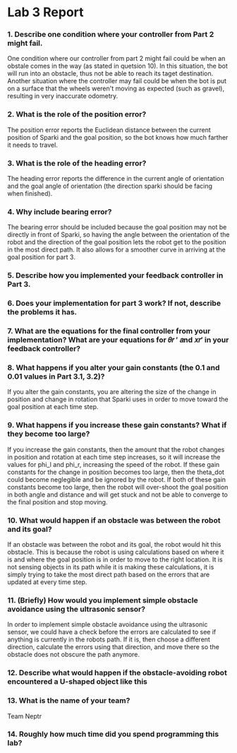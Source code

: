 # Lab 3 Report #

### 1. Describe one condition where your controller from Part 2 might fail. ###
One condition where our controller from part 2 might fail could be when an obstale comes in the way (as stated in quetsion 10). In this situation, the bot will run into an obstacle, thus not be able to reach its taget destination. Another situation where the controller may fail could be when the bot is put on a surface that the wheels weren't moving as expected (such as gravel), resulting in very inaccurate odometry.

### 2. What is the role of the position error? ###
The position error reports the Euclidean distance between the current position of Sparki and the goal position, so the bot knows how much farther it needs to travel.

### 3. What is the role of the heading error? ###
The heading error reports the difference in the current angle of orientation and the goal angle of orientation (the direction sparki should be facing when finished). 

### 4. Why include bearing error? ###
The bearing error should be included because the goal position may not be directly in front of Sparki, so having the angle between the orientation of the robot and the direction of the goal position lets the robot get to the position in the most direct path. It also allows for a smoother curve in arriving at the goal position for part 3.

### 5. Describe how you implemented your feedback controller in Part 3. ###

### 6. Does your implementation for part 3 work? If not, describe the problems it has. ###

### 7. What are the equations for the final controller from your implementation? What are your equations for 𝜃𝑟 ′ 𝑎nd 𝑥𝑟′ in your feedback controller? ###

### 8. What happens if you alter your gain constants (the 0.1 and 0.01 values in Part 3.1, 3.2)? ###
If you alter the gain constants, you are altering the size of the change in position and change in rotation that Sparki uses in order to move toward the goal position at each time step.

### 9. What happens if you increase these gain constants? What if they become too large? ###
If you increase the gain constants, then the amount that the robot changes in position and rotation at each time step increases, so it will increase the values for phi_l and phi_r, increasing the speed of the robot. If these gain constants for the change in position becomes too large, then the theta_dot could become neglegible and be ignored by the robot. If both of these gain constants become too large, then the robot will over-shoot the goal position in both angle and distance and will get stuck and not be able to converge to the final position and stop moving. 

### 10. What would happen if an obstacle was between the robot and its goal? ###
If an obstacle was between the robot and its goal, the robot would hit this obstacle. This is because the robot is using calculations based on where it is and where the goal position is in order to move to the right location. It is not sensing objects in its path while it is making these calculations, it is simply trying to take the most direct path based on the errors that are updated at every time step. 

### 11. (Briefly) How would you implement simple obstacle avoidance using the ultrasonic sensor? ###
In order to implement simple obstacle avoidance using the ultrasonic sensor, we could have a check before the errors are calculated to see if anything is currently in the robots path. If it is, then choose a different direction, calculate the errors using that direction, and move there so the obstacle does not obscure the path anymore.

### 12. Describe what would happen if the obstacle-avoiding robot encountered a U-shaped object like this ###

### 13. What is the name of your team? ###
Team Neptr

### 14. Roughly how much time did you spend programming this lab? ###
